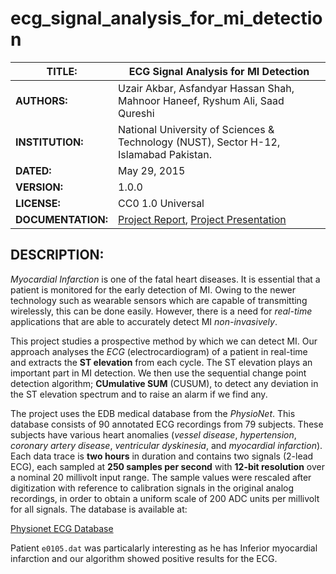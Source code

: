 # ecg_signal_analysis_for_mi_detection

| **TITLE:**  | ECG Signal Analysis for MI Detection |
| ------------- | ----------- |
| **AUTHORS:**  | Uzair Akbar, Asfandyar Hassan Shah, Mahnoor Haneef, Ryshum Ali, Saad Qureshi |
| **INSTITUTION:**  | National University of Sciences & Technology (NUST), Sector H-12, Islamabad Pakistan. |
| **DATED:**  | May 29, 2015 |
| **VERSION:**  | 1.0.0 |
| **LICENSE:**  | CC0 1.0 Universal |
| **DOCUMENTATION:**  | [Project Report](http://www.slideshare.net/UzairAkbar/ecg-signal-analysis-for-myocardial-infarction-detection), [Project Presentation](http://www.slideshare.net/UzairAkbar/ecg-signal-analysis-for-myocardial-infarction-detection-74177496) |

## DESCRIPTION:

*Myocardial Infarction* is one of the fatal heart diseases. It is essential that a patient is monitored for the early detection of MI. Owing to the newer technology such as wearable sensors which are capable of transmitting wirelessly, this can be done easily. However, there is a need for *real-time* applications that are able to accurately detect MI *non-invasively*.

This project studies a prospective method by which we can detect MI. Our approach analyses the *ECG* (electrocardiogram) of a patient in real-time and extracts the **ST elevation** from each cycle. The ST elevation plays an important part in MI detection. We then use the sequential change point detection algorithm; **CUmulative SUM** (CUSUM), to detect any deviation in the ST elevation spectrum and to raise an alarm if we find any.

The project uses the EDB medical database from the *PhysioNet*. This database consists of 90 annotated ECG recordings from 79 subjects. These subjects have various heart anomalies (*vessel disease*, *hypertension*, *coronary artery disease*, *ventricular dyskinesia*, and *myocardial infarction*). Each data trace is **two hours** in duration and contains two signals (2-lead ECG), each sampled at **250 samples per second** with **12-bit resolution** over a nominal 20 millivolt input range. The sample values were rescaled after digitization with reference to calibration signals in the original analog recordings, in order to obtain a uniform scale of 200 ADC units per millivolt for all signals. The database is available at:

[Physionet ECG Database](http://www.physionet.org/physiobank/database/edb/)

Patient `e0105.dat` was particalarly interesting as he has Inferior myocardial infarction and our algorithm showed positive results for the ECG.
